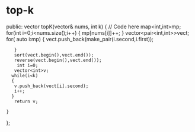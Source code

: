 # top-k
  public:
    vector<int> topK(vector<int>& nums, int k) {
        // Code here
       map<int,int>mp;
       for(int i=0;i<nums.size();i++)
       {
           mp[nums[i]]++;
       }
       vector<pair<int,int>>vect;
       for( auto i:mp)
       {
           vect.push_back(make_pair(i.second,i.first));
           
       }
       sort(vect.begin(),vect.end());
       reverse(vect.begin(),vect.end());
        int i=0;
       vector<int>v;
      while(i<k)
      {
       v.push_back(vect[i].second);
       i++;
      }
       return v;
    
    }
    
   
};

